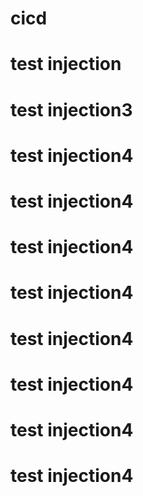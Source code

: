 # cicd
# test injection
# test injection3
# test injection4
# test injection4
# test injection4
# test injection4
# test injection4
# test injection4
# test injection4
# test injection4
